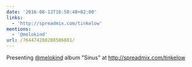 ```yaml
---
date: '2016-08-13T16:50:48+02:00'
links:
  - 'http://spreadmix.com/tinkelow'
mentions:
  - '@melokind'
url: /764474288208506881/
---
```

Presenting [@melokind](https://twitter.com/@melokind) album "Sinus" at http://spreadmix.com/tinkelow
